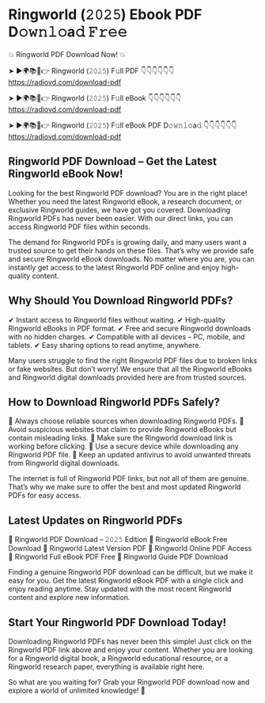 # Ringworld (𝟸𝟶𝟸𝟻) Ebook PDF D𝚘𝚠𝚗𝚕𝚘a𝚍 𝙵𝚛𝚎𝚎

💥 Ringworld PDF Download Now! 💥

➤ ►🌍📚📱👉 Ringworld (𝟸𝟶𝟸𝟻) F𝚞ll PDF 👇👇👇👇👇👇
https://radiovd.com/download-pdf

➤ ►🌍📚📱👉 Ringworld (𝟸𝟶𝟸𝟻) F𝚞ll eBook 👇👇👇👇👇👇
https://radiovd.com/download-pdf

➤ ►🌍📚📱👉 Ringworld (𝟸𝟶𝟸𝟻) F𝚞ll eBook PDF D𝚘𝚠𝚗𝚕𝚘a𝚍 👇👇👇👇👇👇
https://radiovd.com/download-pdf

## Ringworld PDF Download – Get the Latest Ringworld eBook Now!

Looking for the best Ringworld PDF download? You are in the right place! Whether you need the latest Ringworld eBook, a research document, or exclusive Ringworld guides, we have got you covered. Downloading Ringworld PDFs has never been easier. With our direct links, you can access Ringworld PDF files within seconds.

The demand for Ringworld PDFs is growing daily, and many users want a trusted source to get their hands on these files. That’s why we provide safe and secure Ringworld eBook downloads. No matter where you are, you can instantly get access to the latest Ringworld PDF online and enjoy high-quality content.

## Why Should You Download Ringworld PDFs?

✔ Instant access to Ringworld files without waiting.
✔ High-quality Ringworld eBooks in PDF format.
✔ Free and secure Ringworld downloads with no hidden charges.
✔ Compatible with all devices – PC, mobile, and tablets.
✔ Easy sharing options to read anytime, anywhere.

Many users struggle to find the right Ringworld PDF files due to broken links or fake websites. But don’t worry! We ensure that all the Ringworld eBooks and Ringworld digital downloads provided here are from trusted sources.

## How to Download Ringworld PDFs Safely?

📌 Always choose reliable sources when downloading Ringworld PDFs.
📌 Avoid suspicious websites that claim to provide Ringworld eBooks but contain misleading links.
📌 Make sure the Ringworld download link is working before clicking.
📌 Use a secure device while downloading any Ringworld PDF file.
📌 Keep an updated antivirus to avoid unwanted threats from Ringworld digital downloads.

The internet is full of Ringworld PDF links, but not all of them are genuine. That’s why we make sure to offer the best and most updated Ringworld PDFs for easy access.

## Latest Updates on Ringworld PDFs

🔹 Ringworld PDF Download – 𝟸𝟶𝟸𝟻 Edition
🔹 Ringworld eBook Free Download
🔹 Ringworld Latest Version PDF
🔹 Ringworld Online PDF Access
🔹 Ringworld Full eBook PDF Free
🔹 Ringworld Guide PDF Download

Finding a genuine Ringworld PDF download can be difficult, but we make it easy for you. Get the latest Ringworld eBook PDF with a single click and enjoy reading anytime. Stay updated with the most recent Ringworld content and explore new information.

## Start Your Ringworld PDF Download Today!

Downloading Ringworld PDFs has never been this simple! Just click on the Ringworld PDF link above and enjoy your content. Whether you are looking for a Ringworld digital book, a Ringworld educational resource, or a Ringworld research paper, everything is available right here.

So what are you waiting for? Grab your Ringworld PDF download now and explore a world of unlimited knowledge! 🚀